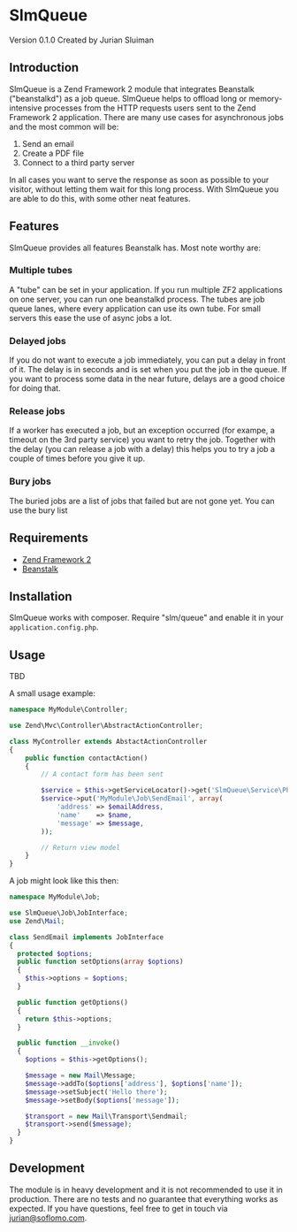 SlmQueue
===
Version 0.1.0 Created by Jurian Sluiman

Introduction
---
SlmQueue is a Zend Framework 2 module that integrates Beanstalk ("beanstalkd") as a job queue. SlmQueue helps to offload long or memory-intensive processes from the HTTP requests users sent to the Zend Framework 2 application. There are many use cases for asynchronous jobs and the most common will be:

1. Send an email
2. Create a PDF file
3. Connect to a third party server

In all cases you want to serve the response as soon as possible to your visitor, without letting them wait for this long process. With SlmQueue you are able to do this, with some other neat features.

Features
---
SlmQueue provides all features Beanstalk has. Most note worthy are:

### Multiple tubes
A "tube" can be set in your application. If you run multiple ZF2 applications on one server, you can run one beanstalkd process. The tubes are job queue lanes, where every application can use its own tube. For small servers this ease the use of async jobs a lot.

### Delayed jobs
If you do not want to execute a job immediately, you can put a delay in front of it. The delay is in seconds and is set when you put the job in the queue. If you want to process some data in the near future, delays are a good choice for doing that.

### Release jobs
If a worker has executed a job, but an exception occurred (for exampe, a timeout on the 3rd party service) you want to retry the job. Together with the delay (you can release a job with a delay) this helps you to try a job a couple of times before you give it up.

### Bury jobs
The buried jobs are a list of jobs that failed but are not gone yet. You can use the bury list 


Requirements
---
* [Zend Framework 2](https://github.com/zendframework/zf2)
* [Beanstalk](http://kr.github.com/beanstalkd/)

Installation
---
SlmQueue works with composer. Require "slm/queue" and enable it in your `application.config.php`.

Usage
---
TBD

A small usage example:

```php
namespace MyModule\Controller;

use Zend\Mvc\Controller\AbstractActionController;

class MyController extends AbstactActionController
{
    public function contactAction()
    {
        // A contact form has been sent

        $service = $this->getServiceLocator()->get('SlmQueue\Service\PheanstalkBridge');
        $service->put('MyModule\Job\SendEmail', array(
            'address' => $emailAddress,
            'name'    => $name,
            'message' => $message,
        ));

        // Return view model
    }
}
```

A job might look like this then:

```php
namespace MyModule\Job;

use SlmQueue\Job\JobInterface;
use Zend\Mail;

class SendEmail implements JobInterface
{
  protected $options;
  public function setOptions(array $options)
  {
    $this->options = $options;
  }

  public function getOptions()
  {
    return $this->options;
  }

  public function __invoke()
  {
    $options = $this->getOptions();

    $message = new Mail\Message;
    $message->addTo($options['address'], $options['name']);
    $message->setSubject('Hello there');
    $message->setBody($options['message']);

    $transport = new Mail\Transport\Sendmail;
    $transport->send($message);
  }
}
```

Development
---
The module is in heavy development and it is not recommended to use it in production. There are no tests and no guarantee that everything works as expected. If you have questions, feel free to get in touch via jurian@soflomo.com.
